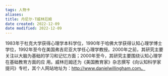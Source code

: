 ```yaml
---
tags: 人物卡
aliases: 
title: 丹尼尔·T威林厄姆
date created: 2022-12-09
date modified: 2022-12-09
---
```

1983年于杜克大学获得心理学本科学位，1990年于哈佛大学获得认知心理学博士学位，1992年至今在美国弗吉尼亚大学任心理学教授。2000年之前，其研究主要关注以大脑为基础的学习和记忆方面；2000年至今，其研究主要围绕认知心理学在基础教育方面的应 用。威林厄姆还为《美国教育家》杂志撰写《向认知科学家提问》专栏，其个人网站地址为：http://www.danielwillingham.com。
